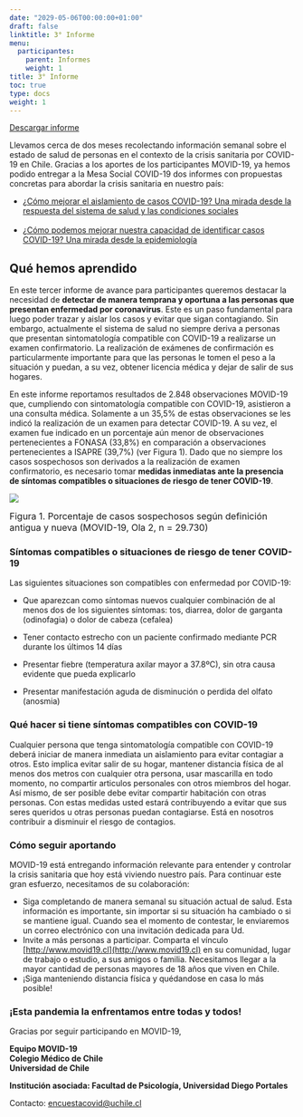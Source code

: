 ```yaml
---
date: "2029-05-06T00:00:00+01:00"
draft: false
linktitle: 3° Informe
menu:
  participantes:
    parent: Informes
    weight: 1
title: 3° Informe
toc: true
type: docs
weight: 1
---
```


[Descargar informe](/img/participantes/informe03.html)

Llevamos cerca de dos meses recolectando información semanal sobre el estado de salud de personas en el contexto de la crisis sanitaria por COVID-19 en Chile. Gracias a los aportes de los participantes MOVID-19, ya hemos podido entregar a la Mesa Social COVID-19 dos informes con propuestas concretas para abordar la crisis sanitaria en nuestro país:

+ [¿Cómo mejorar el aislamiento de casos COVID-19? Una mirada desde la respuesta del sistema de salud y las condiciones sociales](https://www.movid19.cl/informes/mesasocial1.html#4_recomendaciones)<br><br>
+ [¿Cómo podemos mejorar nuestra capacidad de identificar casos COVID-19? Una mirada desde la epidemiología](https://www.movid19.cl/informes/mesasocial2.html)

## Qué hemos aprendido
En este tercer informe de avance para participantes queremos destacar la necesidad de **detectar de manera temprana y oportuna a las personas que presentan enfermedad por coronavirus**. Este es un paso fundamental para luego poder trazar y aislar los casos y evitar que sigan contagiando. Sin embargo, actualmente el sistema de salud no siempre deriva a personas que presentan sintomatología compatible con COVID-19 a realizarse un examen confirmatorio. La realización de exámenes de confirmación es particularmente importante para que las personas le tomen el peso a la situación y puedan, a su vez, obtener licencia médica y dejar de salir de sus hogares. 

En este informe reportamos resultados de 2.848 observaciones MOVID-19 que, cumpliendo con sintomatología compatible con COVID-19, asistieron a una consulta médica. Solamente a un 35,5% de estas observaciones se les indicó la realización de un examen para detectar COVID-19. A su vez, el examen fue indicado en un porcentaje aún menor de observaciones pertenecientes a FONASA (33,8%) en comparación a observaciones pertenecientes a ISAPRE (39,7%) (ver Figura 1). Dado que no siempre los casos sospechosos son derivados a la realización de examen confirmatorio, es necesario tomar **medidas inmediatas ante la presencia de síntomas compatibles o situaciones de riesgo de tener COVID-19**.

![](/img/participantes/informe03.jpg)

<font size="3">Figura 1. Porcentaje de casos sospechosos según definición antigua y nueva (MOVID-19, Ola 2, n = 29.730)</font>


### Síntomas compatibles o situaciones de riesgo de tener COVID-19
Las siguientes situaciones son compatibles con enfermedad por COVID-19:

- Que aparezcan como síntomas nuevos cualquier combinación de al menos dos de los siguientes síntomas: tos, diarrea, dolor de garganta (odinofagia) o dolor de cabeza (cefalea)

- Tener contacto estrecho con un paciente confirmado mediante PCR durante los últimos 14 días

- Presentar fiebre (temperatura axilar mayor a 37.8ºC), sin otra causa evidente que pueda explicarlo

- Presentar manifestación aguda de disminución o perdida del olfato (anosmia)


### Qué hacer si tiene síntomas compatibles con COVID-19
Cualquier persona que tenga sintomatología compatible con COVID-19 deberá iniciar de manera inmediata un aislamiento para evitar contagiar a otros. Esto implica evitar salir de su hogar, mantener distancia física de al menos dos metros con cualquier otra persona, usar mascarilla en todo momento, no compartir articulos personales con otros miembros del hogar. Así mismo, de ser posible debe evitar compartir habitación con otras personas. Con estas medidas usted estará contribuyendo a evitar que sus seres queridos u otras personas puedan contagiarse. Está en nosotros contribuir a disminuir el riesgo de contagios.



### Cómo seguir aportando
MOVID-19 está entregando información relevante para entender y controlar la crisis sanitaria que hoy está viviendo nuestro país. Para continuar este gran esfuerzo, necesitamos de su colaboración:

+ Siga completando de manera semanal su situación actual de salud. Esta información es importante, sin importar si su situación ha cambiado o si se mantiene igual. Cuando sea el momento de contestar, le enviaremos un correo electrónico con una invitación dedicada para Ud.
+ Invite a más personas a participar. Comparta el vínculo [http://www.movid19.cl](http://www.movid19.cl) en su comunidad, lugar de trabajo o estudio, a sus amigos o familia. Necesitamos llegar a la mayor cantidad de personas mayores de 18 años que viven en Chile.
+ ¡Siga manteniendo distancia física y quédandose en casa lo más posible! 


### ¡Esta pandemia la enfrentamos entre todas y todos!


Gracias por seguir participando en MOVID-19,

**Equipo MOVID-19**<br>
**Colegio Médico de Chile**<br>
**Universidad de Chile**<br>

**Institución asociada: Facultad de Psicología, Universidad Diego Portales**

Contacto: [encuestacovid@uchile.cl](mailto:encuestacovid@uchile.cl)

